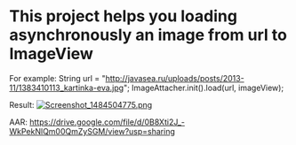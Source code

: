# This project helps you loading asynchronously an image from url to ImageView

For example:
String url = "http://javasea.ru/uploads/posts/2013-11/1383410113_kartinka-eva.jpg";
ImageAttacher.init().load(url, imageView);

Result:
[![Screenshot_1484504775.png](https://s23.postimg.org/3p52p68kb/Screenshot_1484504775.png)](https://postimg.org/image/pbk36774n/)


AAR: https://drive.google.com/file/d/0B8Xti2J_-WkPekNlQm00QmZySGM/view?usp=sharing
